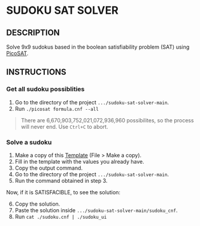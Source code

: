 # SUDOKU SAT SOLVER
## DESCRIPTION
Solve 9x9 sudokus based in the boolean satisfiability problem (SAT) using [PicoSAT](http://fmv.jku.at/picosat/#license).

## INSTRUCTIONS
### Get all sudoku possiblities
1. Go to the directory of the project `.../sudoku-sat-solver-main`.
2. Run `./picosat formula.cnf --all`

> There are 6,670,903,752,021,072,936,960 possibilites, so the process will never end. Use `Ctrl+C` to abort.

### Solve a sudoku
1. Make a copy of this [Template](https://docs.google.com/spreadsheets/d/1rd8iAS85u3_tvrnMjX1qa3-lBpkvhdP2gK_TOauqyb8/edit?usp=sharing) (File > Make a copy).
2. Fill in the template with the values you already have.
3. Copy the output command.
4. Go to the directory of the project `.../sudoku-sat-solver-main`.
5. Run the command obtained in step 3.

Now, if it is SATISFACIBLE, to see the solution:

6. Copy the solution.
7. Paste the solution inside `.../sudoku-sat-solver-main/sudoku_cnf`.
8. Run `cat ./sudoku.cnf | ./sudoku_ui`
